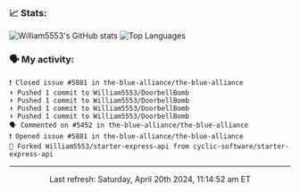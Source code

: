 ### 📈 Stats:
![William5553's GitHub stats](https://github-readme-stats.vercel.app/api?username=william5553&show_icons=true&theme=dark&include_all_commits=true&count_private=true&hide_border=true)
![Top Languages](https://github-readme-stats.vercel.app/api/top-langs/?username=william5553&langs_count=10&layout=compact&theme=dark&include_all_commits=true&count_private=true&hide_border=true)

### 🗣 My activity:
```
❗️ Closed issue #5881 in the-blue-alliance/the-blue-alliance
⬆️ Pushed 1 commit to William5553/DoorbellBomb
⬆️ Pushed 1 commit to William5553/DoorbellBomb
⬆️ Pushed 1 commit to William5553/DoorbellBomb
⬆️ Pushed 1 commit to William5553/DoorbellBomb
🗣 Commented on #5452 in the-blue-alliance/the-blue-alliance
❗️ Opened issue #5881 in the-blue-alliance/the-blue-alliance
🍴 Forked William5553/starter-express-api from cyclic-software/starter-express-api
```

------------
<p align="center">Last refresh: Saturday, April 20th 2024, 11:14:52 am ET</p>
